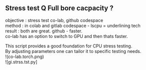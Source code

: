 
Stress test Q  Full bore cacpacity  ?   
-------------------------------------  
objective : stress test co-lab, github codespace  
method : in colab and gitlab codespace - lscpu = underlining tech  
result : both are great. github - faster.  
co-lab has an option to switch to GPU and then thats faster.  

This script provides a good foundation for CPU stress testing.  
By adjusting parameters one can tailor it to specific testing needs.  
!(co-lab.torch.png)  
![gi.strss.tst.py]  

